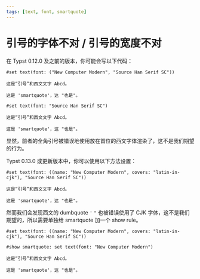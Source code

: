 ```yaml
---
tags: [text, font, smartquote]
---
```


# 引号的字体不对 / 引号的宽度不对

在 Typst 0.12.0 及之前的版本，你可能会写以下代码：

```typst
#set text(font: ("New Computer Modern", "Source Han Serif SC"))

这是“引号”和西文文字 Abcd。

这是 'smartquote'，这 "也是"。
```

```typst
#set text(font: "Source Han Serif SC")

这是“引号”和西文文字 Abcd。

这是 'smartquote'，这 "也是"。
```

显然，前者的全角引号被错误地使用放在首位的西文字体渲染了，这不是我们期望的行为。

Typst 0.13.0 或更新版本中，你可以使用以下方法设置：

```typst
#set text(font: ((name: "New Computer Modern", covers: "latin-in-cjk"), "Source Han Serif SC"))

这是“引号”和西文文字 Abcd。

这是 'smartquote'，这 "也是"。
```

然而我们会发现西文的 dumbquote `'` `"` 也被错误使用了 CJK 字体，这不是我们期望的，所以需要单独给 smartquote 加一个 show rule。

```typst
#set text(font: ((name: "New Computer Modern", covers: "latin-in-cjk"), "Source Han Serif SC"))

#show smartquote: set text(font: "New Computer Modern")

这是“引号”和西文文字 Abcd。

这是 'smartquote'，这 "也是"。
```